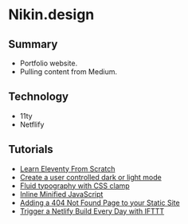 # Nikin.design

## Summary

- Portfolio website.
- Pulling content from Medium.

## Technology

- 11ty
- Netflify

## Tutorials

- [Learn Eleventy From Scratch](https://learneleventyfromscratch.com/)
- [Create a user controlled dark or light mode](https://piccalil.li/tutorial/create-a-user-controlled-dark-or-light-mode/)
- [Fluid typography with CSS clamp](https://piccalil.li/tutorial/fluid-typography-with-css-clamp/)
- [Inline Minified JavaScript](https://www.11ty.dev/docs/quicktips/inline-js/)
- [Adding a 404 Not Found Page to your Static Site](https://www.11ty.dev/docs/quicktips/not-found/)
- [Trigger a Netlify Build Every Day with IFTTT](https://www.11ty.dev/docs/quicktips/netlify-ifttt/)
